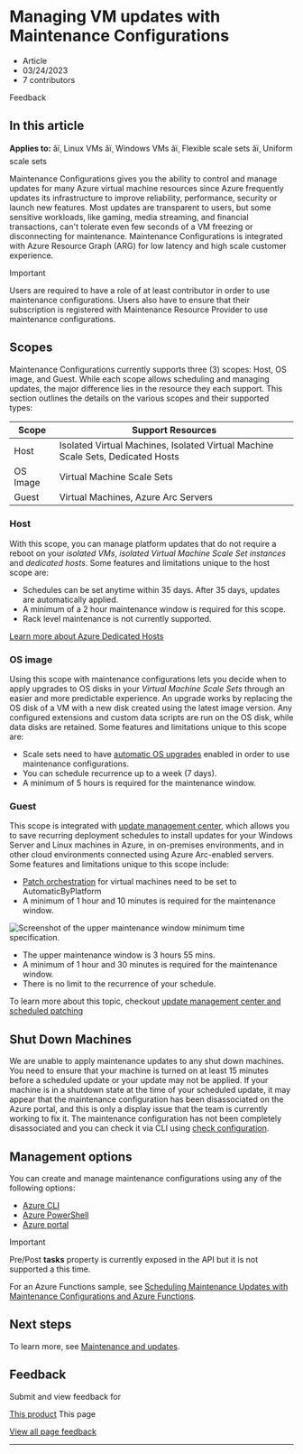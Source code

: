 # Managing VM updates with Maintenance Configurations

* Article
* 03/24/2023
* 7 contributors

Feedback

## In this article

**Applies to:** âï¸ Linux VMs âï¸ Windows VMs âï¸ Flexible scale sets âï¸ Uniform scale sets

Maintenance Configurations gives you the ability to control and manage updates for many Azure virtual machine resources since Azure frequently updates its infrastructure to improve reliability, performance, security or launch new features. Most updates are transparent to users, but some sensitive workloads, like gaming, media streaming, and financial transactions, can't tolerate even few seconds of a VM freezing or disconnecting for maintenance. Maintenance Configurations is integrated with Azure Resource Graph (ARG) for low latency and high scale customer experience.

Important

Users are required to have a role of at least contributor in order to use maintenance configurations. Users also have to ensure that their subscription is registered with Maintenance Resource Provider to use maintenance configurations.

## Scopes

Maintenance Configurations currently supports three (3) scopes: Host, OS image, and Guest. While each scope allows scheduling and managing updates, the major difference lies in the resource they each support. This section outlines the details on the various scopes and their supported types:

| Scope | Support Resources |
| --- | --- |
| Host | Isolated Virtual Machines, Isolated Virtual Machine Scale Sets, Dedicated Hosts |
| OS Image | Virtual Machine Scale Sets |
| Guest | Virtual Machines, Azure Arc Servers |

### Host

With this scope, you can manage platform updates that do not require a reboot on your *isolated VMs*, *isolated Virtual Machine Scale Set instances* and *dedicated hosts*. Some features and limitations unique to the host scope are:

* Schedules can be set anytime within 35 days. After 35 days, updates are automatically applied.
* A minimum of a 2 hour maintenance window is required for this scope.
* Rack level maintenance is not currently supported.

[Learn more about Azure Dedicated Hosts](dedicated-hosts)

### OS image

Using this scope with maintenance configurations lets you decide when to apply upgrades to OS disks in your *Virtual Machine Scale Sets* through an easier and more predictable experience. An upgrade works by replacing the OS disk of a VM with a new disk created using the latest image version. Any configured extensions and custom data scripts are run on the OS disk, while data disks are retained. Some features and limitations unique to this scope are:

* Scale sets need to have [automatic OS upgrades](../virtual-machine-scale-sets/virtual-machine-scale-sets-automatic-upgrade) enabled in order to use maintenance configurations.
* You can schedule recurrence up to a week (7 days).
* A minimum of 5 hours is required for the maintenance window.

### Guest

This scope is integrated with [update management center](../update-center/overview), which allows you to save recurring deployment schedules to install updates for your Windows Server and Linux machines in Azure, in on-premises environments, and in other cloud environments connected using Azure Arc-enabled servers. Some features and limitations unique to this scope include:

* [Patch orchestration](automatic-vm-guest-patching#patch-orchestration-modes) for virtual machines need to be set to AutomaticByPlatform
* A minimum of 1 hour and 10 minutes is required for the maintenance window.

![Screenshot of the upper maintenance window minimum time specification.](media/maintenance-configurations/add-schedule-maintenance-window.png)
* The upper maintenance window is 3 hours 55 mins.
* A minimum of 1 hour and 30 minutes is required for the maintenance window.
* There is no limit to the recurrence of your schedule.

To learn more about this topic, checkout [update management center and scheduled patching](../update-center/scheduled-patching)

## Shut Down Machines

We are unable to apply maintenance updates to any shut down machines. You need to ensure that your machine is turned on at least 15 minutes before a scheduled update or your update may not be applied. If your machine is in a shutdown state at the time of your scheduled update, it may appear that the maintenance configuration has been disassociated on the Azure portal, and this is only a display issue that the team is currently working to fix it. The maintenance configuration has not been completely disassociated and you can check it via CLI using [check configuration](maintenance-configurations-cli#check-configuration).

## Management options

You can create and manage maintenance configurations using any of the following options:

* [Azure CLI](maintenance-configurations-cli)
* [Azure PowerShell](maintenance-configurations-powershell)
* [Azure portal](maintenance-configurations-portal)

Important

Pre/Post **tasks** property is currently exposed in the API but it is not supported a this time.

For an Azure Functions sample, see [Scheduling Maintenance Updates with Maintenance Configurations and Azure Functions](https://github.com/Azure/azure-docs-powershell-samples/tree/master/maintenance-auto-scheduler).

## Next steps

To learn more, see [Maintenance and updates](maintenance-and-updates).

## Feedback

Submit and view feedback for

[This product](https://feedback.azure.com/d365community/forum/ec2f1827-be25-ec11-b6e6-000d3a4f0f1c)
This page

[View all page feedback](https://github.com/MicrosoftDocs/azure-docs/issues)

---
